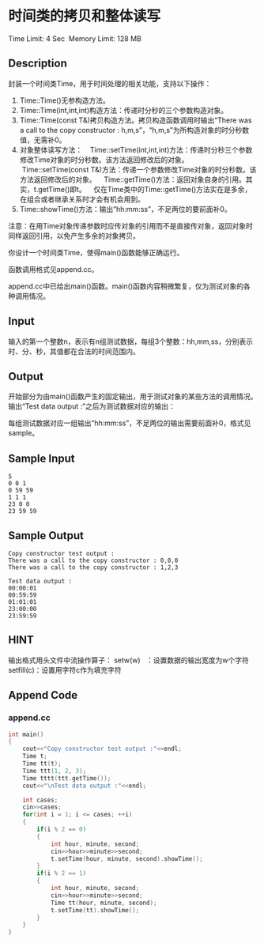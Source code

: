 # 时间类的拷贝和整体读写
Time Limit: 4 Sec  Memory Limit: 128 MB


## Description
封装一个时间类Time，用于时间处理的相关功能，支持以下操作：

1. Time::Time()无参构造方法。
2. Time::Time(int,int,int)构造方法：传递时分秒的三个参数构造对象。
3. Time::Time(const T&)拷贝构造方法。拷贝构造函数调用时输出“There was a call to the copy constructor : h,m,s”，“h,m,s”为所构造对象的时分秒数值，无需补0。
4. 对象整体读写方法：
   Time::setTime(int,int,int)方法：传递时分秒三个参数修改Time对象的时分秒数。该方法返回修改后的对象。
   Time::setTime(const T&)方法：传递一个参数修改Time对象的时分秒数。该方法返回修改后的对象。
   Time::getTime()方法：返回对象自身的引用。其实，t.getTime()即t。
   仅在Time类中的Time::getTime()方法实在是多余，在组合或者继承关系时才会有机会用到。
5. Time::showTime()方法：输出“hh:mm:ss”，不足两位的要前面补0。

注意：在用Time对象传递参数时应传对象的引用而不是直接传对象，返回对象时同样返回引用，以免产生多余的对象拷贝。

你设计一个时间类Time，使得main()函数能够正确运行。

函数调用格式见append.cc。

append.cc中已给出main()函数。main()函数内容稍微繁复，仅为测试对象的各种调用情况。



## Input
输入的第一个整数n，表示有n组测试数据，每组3个整数：hh,mm,ss，分别表示时、分、秒，其值都在合法的时间范围内。



## Output
开始部分为由main()函数产生的固定输出，用于测试对象的某些方法的调用情况。输出“Test data output :”之后为测试数据对应的输出：

每组测试数据对应一组输出“hh:mm:ss”，不足两位的输出需要前面补0，格式见sample。



## Sample Input
```
5
0 0 1
0 59 59
1 1 1
23 0 0
23 59 59
```
## Sample Output
```
Copy constructor test output :
There was a call to the copy constructor : 0,0,0
There was a call to the copy constructor : 1,2,3

Test data output :
00:00:01
00:59:59
01:01:01
23:00:00
23:59:59

```

## HINT
输出格式用头文件<iomanip>中流操作算子：
setw(w)   ：设置数据的输出宽度为w个字符
setfill(c)：设置用字符c作为填充字符


## Append Code
### append.cc
```cpp
int main()
{
    cout<<"Copy constructor test output :"<<endl;
    Time t;
    Time tt(t);
    Time ttt(1, 2, 3);
    Time tttt(ttt.getTime());
    cout<<"\nTest data output :"<<endl;

    int cases;
    cin>>cases;
    for(int i = 1; i <= cases; ++i)
    {
        if(i % 2 == 0)
        {
            int hour, minute, second;
            cin>>hour>>minute>>second;
            t.setTime(hour, minute, second).showTime();
        }
        if(i % 2 == 1)
        {
            int hour, minute, second;
            cin>>hour>>minute>>second;
            Time tt(hour, minute, second);
            t.setTime(tt).showTime();
        }
    }
}

```
